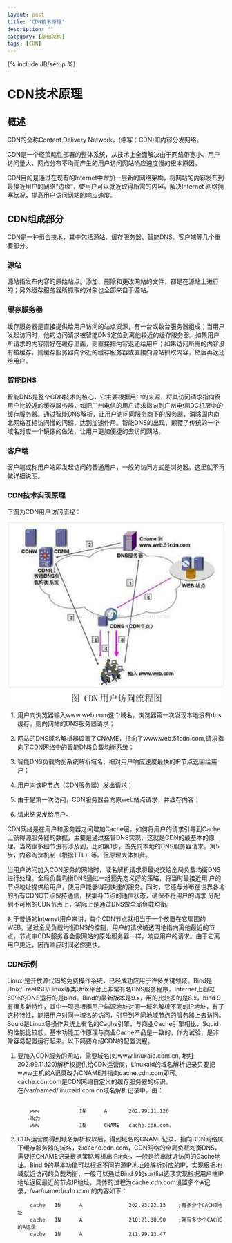```yaml
---
layout: post
title: "CDN技术原理"
description: ""
category: [基础架构]
tags: [CDN]
---
```

{% include JB/setup %}

# CDN技术原理

## 概述

CDN的全称Content Delivery Network，(缩写：CDN)即内容分发网络。

CDN是一个经策略性部署的整体系统，从技术上全面解决由于网络带宽小、用户访问量大、网点分布不均而产生的用户访问网站响应速度慢的根本原因。

CDN目的是通过在现有的Internet中增加一层新的网络架构，将网站的内容发布到最接近用户的网络“边缘”，使用户可以就近取得所需的内容，解决Internet 网络拥塞状况，提高用户访问网站的响应速度。

## CDN组成部分

CDN是一种组合技术，其中包括源站、缓存服务器、智能DNS、客户端等几个重要部分。

### 源站

源站指发布内容的原始站点。添加、删除和更改网站的文件，都是在源站上进行的；另外缓存服务器所抓取的对象也全部来自于源站。

### 缓存服务器

缓存服务器是直接提供给用户访问的站点资源，有一台或数台服务器组成；当用户发起访问时，他的访问请求被智能DNS定位到离他较近的缓存服务器。如果用户所请求的内容刚好在缓存里面，则直接把内容返还给用户；如果访问所需的内容没有被缓存，则缓存服务器向邻近的缓存服务器或直接向源站抓取内容，然后再返还给用户。

### 智能DNS

智能DNS是整个CDN技术的核心，它主要根据用户的来源，将其访问请求指向离用户比较近的缓存服务器，如把广州电信的用户请求指向到广州电信IDC机房中的缓存服务器。通过智能DNS解析，让用户访问同服务商下的服务器，消除国内南北网络互相访问慢的问题，达到加速作用。智能DNS的出现，颠覆了传统的一个域名对应一个镜像的做法，让用户更加便捷的去访问网站。

### 客户端

客户端或称用户端即发起访问的普通用户，一般的访问方式是浏览器。这里就不再做详细说明。

### CDN技术实现原理


下图为CDN用户访问流程：

 ![image](https://raw.githubusercontent.com/yuzujin/yuzujin.github.com/master/images/cdn.bmp)
 
 1. 用户向浏览器输入www.web.com这个域名，浏览器第一次发现本地没有dns缓存，则向网站的DNS服务器请求；
 
 2. 网站的DNS域名解析器设置了CNAME，指向了www.web.51cdn.com,请求指向了CDN网络中的智能DNS负载均衡系统；
 
 3. 智能DNS负载均衡系统解析域名，把对用户响应速度最快的IP节点返回给用户；
 
 4. 用户向该IP节点（CDN服务器）发出请求；
 
 5. 由于是第一次访问，CDN服务器会向原web站点请求，并缓存内容；
 
 6. 请求结果发给用户。
 
CDN网络是在用户和服务器之间增加Cache层，如何将用户的请求引导到Cache上获得源服务器的数据，主要是通过接管DNS实现，这就是CDN的最基本的原理，当然很多细节没有涉及到，比如第1步，首先向本地的DNS服务器请求。第5步，内容淘汰机制（根据TTL）等。但原理大体如此。

当用户访问加入CDN服务的网站时，域名解析请求将最终交给全局负载均衡DNS进行处理。全局负载均衡DNS通过一组预先定义好的策略，将当时最接近用 户的节点地址提供给用户，使用户能够得到快速的服务。同时，它还与分布在世界各地的所有CDNC节点保持通信，搜集各节点的通信状态，确保不将用户的请求 分配到不可用的CDN节点上，实际上是通过DNS做全局负载均衡。

对于普通的Internet用户来讲，每个CDN节点就相当于一个放置在它周围的WEB。通过全局负载均衡DNS的控制，用户的请求被透明地指向离他最近的节点，节点中CDN服务器会像网站的原始服务器一样，响应用户的请求。由于它离用户更近，因而响应时间必然更快。

### CDN示例

Linux 是开放源代码的免费操作系统，已经成功应用于许多关键领域。Bind是Unix/FreeBSD/Linux等类Unix平台上非常有名DNS服务程序，Internet上超过60％的DNS运行的是bind。Bind的最新版本是9.x，用的比较多的是8.x，bind 9有很多新特性，其中一项是根据用户端源地址对同一域名解析不同的IP地址，有了这种特性，能把用户对同一域名的访问，引导到不同地域节点的服务器上去访问。Squid是Linux等操作系统上有名的Cache引擎，与商业Cache引擎相比，Squid的性能比较低，基本功能工作原理与商业Cache产品是一致的，作为试验，是非常容易配置运行起来。以下简要介绍CDN的配置流程。

1. 要加入CDN服务的网站，需要域名(如www.linuxaid.com.cn, 地址202.99.11.120)解析权提供给CDN运营商，Linuxaid的域名解析记录只要把www主机的A记录改为CNAME并指向cache.cdn.com即可。cache.cdn.com是CDN网络自定义的缓存服务器的标识。在/var/named/linuxaid.com.cn域名解析记录中，由：


   ```

       www             IN      A       202.99.11.120
       改为
       www             IN      CNAME   cache.cdn.com.

   ```

2. CDN运营商得到域名解析权以后，得到域名的CNAME记录，指向CDN网络属下缓存服务器的域名，如cache.cdn.com，CDN网络的全局负载均衡DNS，需要把CNAME记录根据策略解析出IP地址，一般是给出就近访问的Cache地址。Bind 9的基本功能可以根据不同的源IP地址段解析对应的IP，实现根据地域就近访问的负载均衡，一般可以通过Bind 9的sortlist选项实现根据用户端IP地址返回最近的节点IP地址，具体的过程为cache.cdn.com设置多个A记录，/var/named/cdn.com 的内容如下：

   ```
       cache   IN      A               202.93.22.13    ;有多少个CACHE地址
       cache   IN      A               210.21.30.90    ;就有多少个CACHE的A记录
       cache   IN      A               211.99.13.47
   ````
   
